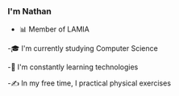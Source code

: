 ### I'm Nathan 
- :bar_chart: Member of LAMIA

-🎓 I'm currently studying Computer Science

-🌱 I'm constantly learning technologies

-✍️ In my free time, I practical physical exercises


